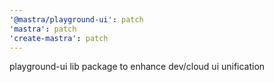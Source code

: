 ```yaml
---
'@mastra/playground-ui': patch
'mastra': patch
'create-mastra': patch
---
```


playground-ui lib package to enhance dev/cloud ui unification
